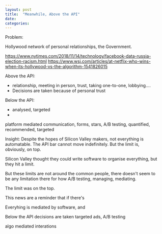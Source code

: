 ```yaml
---
layout: post
title:  "Meanwhile, Above the API"
date:
categories:
---
```


Problem:


Hollywood network of personal relationships, the Government.

https://www.nytimes.com/2018/11/14/technology/facebook-data-russia-election-racism.html
https://www.wsj.com/articles/at-netflix-who-wins-when-its-hollywood-vs-the-algorithm-1541826015


Above the API:
- relationship, meeting in person, trust, taking one-to-one, lobbying....
- Decisions are taken because of personal trust

Below the API:
- analysed, targeted
-

platform mediated communication, forms, stars, A/B testing, quantified, recommended, targeted


Insight:
Despite the hopes of Silicon Valley makers, not everything is automatable. The API bar cannot move indefinitely. But the limit is, obviously, on top.



Silicon Valley thought they could write software to organise everything, but they hit a limit.

But these limits are not around the common people, there doesn't seem to be any limitation there for how A/B testing, managing, mediating.

The limit was on the top.


This news are a reminder that if there's

Everyhing is mediated by software, and






Below the API decisions are taken targeted ads, A/B testing

algo mediated interations
